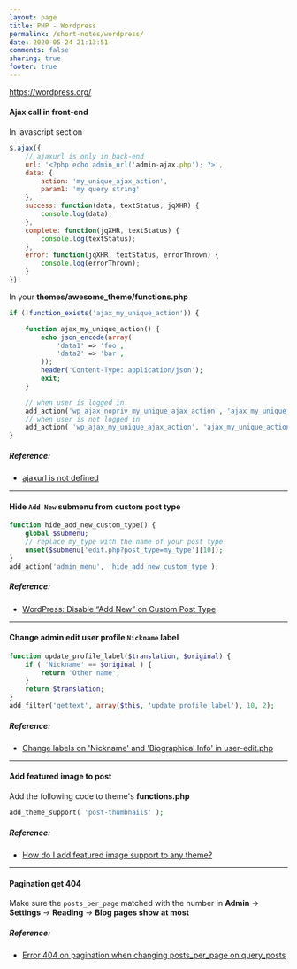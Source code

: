 ```yaml
---
layout: page
title: PHP - Wordpress
permalink: /short-notes/wordpress/
date: 2020-05-24 21:13:51
comments: false
sharing: true
footer: true
---
```


https://wordpress.org/

#### Ajax call in front-end

In javascript section

```js
$.ajax({
    // ajaxurl is only in back-end
    url: '<?php echo admin_url('admin-ajax.php'); ?>',
    data: {
        action: 'my_unique_ajax_action',
        param1: 'my query string'
    },
    success: function(data, textStatus, jqXHR) {
        console.log(data);
    },
    complete: function(jqXHR, textStatus) {
        console.log(textStatus);
    },
    error: function(jqXHR, textStatus, errorThrown) {
        console.log(errorThrown);
    }
});
```

In your **themes/awesome_theme/functions.php**

```php
if (!function_exists('ajax_my_unique_action')) {

    function ajax_my_unique_action() {
        echo json_encode(array(
            'data1' => 'foo',
            'data2' => 'bar',
        ));
        header('Content-Type: application/json');
        exit;
    }

    // when user is logged in
    add_action('wp_ajax_nopriv_my_unique_ajax_action', 'ajax_my_unique_action' );
    // when user is not logged in
    add_action( 'wp_ajax_my_unique_ajax_action', 'ajax_my_unique_action' );
}
```

##### Reference:

- [ajaxurl is not defined](http://wordpress.org/support/topic/ajaxurl-is-not-defined#post-1989445)

---

#### Hide `Add New` submenu from custom post type

```php
function hide_add_new_custom_type() {
    global $submenu;
    // replace my_type with the name of your post type
    unset($submenu['edit.php?post_type=my_type'][10]);
}
add_action('admin_menu', 'hide_add_new_custom_type');
```

##### Reference:

- [WordPress: Disable “Add New” on Custom Post Type](http://stackoverflow.com/questions/3235257/wordpress-disable-add-new-on-custom-post-type/3248103#3248103)

---

#### Change admin edit user profile `Nickname` label

```php
function update_profile_label($translation, $original) {
    if ( 'Nickname' == $original ) {
        return 'Other name';
    }
    return $translation;
}
add_filter('gettext', array($this, 'update_profile_label'), 10, 2);
```

##### Reference:

- [Change labels on 'Nickname' and 'Biographical Info' in user-edit.php](http://wordpress.stackexchange.com/questions/6096/change-labels-on-nickname-and-biographical-info-in-user-edit-php/6099#6099)

---

#### Add featured image to post

Add the following code to theme's **functions.php**

```php
add_theme_support( 'post-thumbnails' );
```

##### Reference:

- [How do I add featured image support to any theme?](http://wordpress.org/support/topic/how-do-i-add-featured-image-support-to-any-theme#post-1865570)

---

#### Pagination get 404

Make sure the `posts_per_page` matched with the number in **Admin**
-> **Settings** -> **Reading** -> **Blog pages show at most**

##### Reference:

- [Error 404 on pagination when changing posts_per_page on query_posts](https://wordpress.org/support/topic/error-404-on-pagination-when-changing-posts_per_page-on-query_posts#post-1553412)
